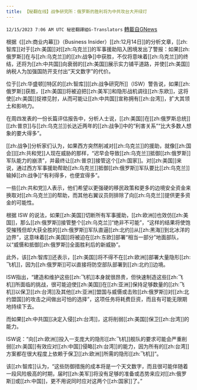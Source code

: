 ```yaml
---
title: 【秘翻在线】战争研究所：俄罗斯的胜利将为中共攻台大开绿灯
---
```

`12/15/2023 7:06 AM UTC 秘密翻譯組G-Translators` [轉載自GNews](https://gnews.org/articles/2111508)

根据《[[zh:商业内幕]]》（Business Insider）[[zh:12月14日]]的分析文章，[[zh:智库]]对于[[zh:美国]]对[[zh:乌克兰]]的军事援助陷入困境发出了警报：如果[[zh:俄罗斯]]在与[[zh:乌克兰]]的[[zh:战争]]中获胜，不仅将意味着[[zh:乌克兰]]的终结，还将为[[zh:中共国]]向衰弱的[[zh:美国]]展示实力铺平道路，并使[[zh:美国]]纳税人为加强国防开支付出“天文数字”的代价。

位于[[zh:华盛顿]]特区的[[zh:智库]][[zh:战争研究所]]（ISW）警告说，如果[[zh:俄罗斯]]获胜，[[zh:美国]]将被迫把[[zh:美军]]和隐形战机调往[[zh:东欧]]，这将使[[zh:美国]]捉襟见肘，从而可能让[[zh:中共国]]宣称拥有[[zh:台湾]]，扩大其领土和影响力。

在周四发表的一份长篇评估报告中，分析人士说，[[zh:美国]]在[[zh:俄罗斯总统]][[zh:普京]]与[[zh:乌克兰]]长达近两年的[[zh:战争]]中的“利害关系”“比大多数人想象的要大得多”。

[[zh:战争]]分析家们认为，如果西方突然削减对[[zh:乌克兰]]的援助，就像[[zh:国会]][[zh:共和党]]人现在威胁的那样，“迟早会导致[[zh:乌克兰]]抵御[[zh:俄罗斯]]军队能力的崩溃”，并最终让[[zh:普京]]接管这个[[zh:国家]]。对[[zh:美国]]来说，通过西方军事援助帮助[[zh:乌克兰]]抵御[[zh:俄罗斯]]军队要比[[zh:乌克兰]]输掉[[zh:战争]]“有利得多，也便宜得多”。

一些[[zh:共和党]]人表示，他们希望以更强硬的移民政策和更多的边境安全资金来换取对[[zh:乌克兰]]的帮助，而其他右翼议员则排除了向[[zh:乌克兰]]提供更多资金的可能性。

根据 ISW 的说法，如果[[zh:美国]]切断所有军事援助，[[zh:欧洲]]也效仿[[zh:美国]]，那么[[zh:俄罗斯]]接管整个[[zh:乌克兰]]“绝非不可能”，“这样的结果将使饱受摧残但却大获全胜的[[zh:俄罗斯]]军队直逼[[zh:北约]]从[[zh:黑海]]到北冰洋的边界”，这意味着[[zh:美国]]将被迫在[[zh:东欧]]部署“相当一部分”地面部队，以“威慑和抵御[[zh:俄罗斯]]全面胜利后的新威胁”。

此外，该[[zh:智库]]还表示，[[zh:美国]]将不得不在[[zh:欧洲]]部署大量隐形[[zh:飞机]]，因为[[zh:俄罗斯]]可以直接将防空部队部署到[[zh:北约]]边境。

ISW指出，“建造和维护这些[[zh:飞机]]本身就很昂贵，但快速制造这些[[zh:飞机]]所面临的挑战，很可能迫使[[zh:美国]]在[[zh:亚洲]]保持足够数量的[[zh:飞机]]以保卫[[zh:台湾]]及其他[[zh:亚洲]]盟国与威慑或击败[[zh:俄罗斯]]对[[zh:北约盟国]]的攻击之间做出可怕的选择”，这项任务将耗费巨资，而且有可能无限期地持续下去。

而如果[[zh:中共国]]决定入侵[[zh:台湾]]，这将削弱[[zh:美国]]保卫[[zh:台湾]]的能力。

ISW说：“向[[zh:欧洲]]投入一支庞大的隐形[[zh:飞机]]舰队的要求可能会严重削弱[[zh:美国]]有效应对[[zh:中国]]侵略[[zh:台湾]]的能力，因为所有的[[zh:台湾]]方案都在很大程度上依赖于保卫[[zh:欧洲]]所需的隐形[[zh:飞机]]”。

该[[zh:智库]]认为，“这些防御措施的成本将是一个天文数字，而且很可能伴随着一段风险极高的时期，届时[[zh:美军]]将没有足够的准备或态势来应对[[zh:俄罗斯]]或[[zh:中国]]，更不用说同时应对这两个[[zh:国家]]了。”
